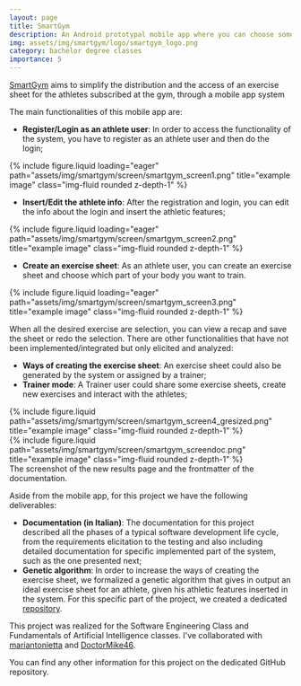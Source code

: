 ```yaml
---
layout: page
title: SmartGym
description: An Android prototypal mobile app where you can choose some body weight exercises.
img: assets/img/smartgym/logo/smartgym_logo.png
category: bachelor degree classes
importance: 5
---
```


<a href="https://github.com/Tensa53/SmartGym">SmartGym</a> aims to simplify the distribution and the access of an exercise sheet for the athletes subscribed at the gym, through a mobile app system

The main functionalities of this mobile app are:

- **Register/Login as an athlete user**: In order to access the functionality of the system, you have to register as an athlete user and then do the login;
<div class="row">
    <div class="col-sm mt-3 mt-md-0">
        {% include figure.liquid loading="eager" path="assets/img/smartgym/screen/smartgym_screen1.png" title="example image" class="img-fluid rounded z-depth-1" %}
    </div>
</div>

- **Insert/Edit the athlete info**: After the registration and login, you can edit the info about the login and insert the athletic features;
<div class="row">
    <div class="col-sm mt-3 mt-md-0">
        {% include figure.liquid loading="eager" path="assets/img/smartgym/screen/smartgym_screen2.png" title="example image" class="img-fluid rounded z-depth-1" %}
    </div>
</div>

- **Create an exercise sheet**: As an athlete user, you can create an exercise sheet and choose which part of your body you want to train.
<div class="row">
    <div class="col-sm mt-3 mt-md-0">
        {% include figure.liquid loading="eager" path="assets/img/smartgym/screen/smartgym_screen3.png" title="example image" class="img-fluid rounded z-depth-1" %}
    </div>
</div>

When all the desired exercise are selection, you can view a recap and save the sheet or redo the selection. 
There are other functionalities that have not been implemented/integrated but only elicited and analyzed: 
- **Ways of creating the exercise sheet**: An exercise sheet could also be generated by the system or assigned by a trainer;
- **Trainer mode**: A Trainer user could share some exercise sheets, create new exercises and interact with the athletes;

<div class="row justify-content-sm-center">
    <div class="col-sm-8 mt-3 mt-md-0">
        {% include figure.liquid path="assets/img/smartgym/screen/smartgym_screen4_gresized.png" title="example image" class="img-fluid rounded z-depth-1" %}
    </div>
    <div class="col-sm-4 mt-3 mt-md-0">
        {% include figure.liquid path="assets/img/smartgym/screen/smartgym_screendoc.png" title="example image" class="img-fluid rounded z-depth-1" %}
    </div>
</div>
<div class="caption">
    The screenshot of the new results page and the frontmatter of the documentation.
</div>

Aside from the mobile app, for this project we have the following deliverables:
- **Documentation (in Italian)**: The documentation for this project described all the phases of a typical software development life cycle, from the requirements elicitation 
to the testing and also including detailed documentation for specific implemented part of the system, such as the one presented next;
- **Genetic algorithm**: In order to increase the ways of creating the exercise sheet, we formalized a genetic algorithm that gives in output an ideal exercise sheet 
for an athlete, given his athletic features inserted in the system. For this specific part of the project, we created a dedicated <a href="https://github.com/Tensa53/VirtualTrainer">repository</a>.

This project was realized for the Software Engineering Class and Fundamentals of Artificial Intelligence classes. I've collaborated with 
<a href="https://github.com/mariantonietta-maselli">mariantonietta</a> and <a href="https://github.com/DoctorMike46">DoctorMike46</a>.

You can find any other information for this project on the dedicated GitHub repository.